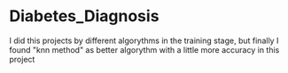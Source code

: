 # Diabetes_Diagnosis
I did this projects by different algorythms in the training stage, but finally I found "knn method" as better algorythm with a little more accuracy in this project